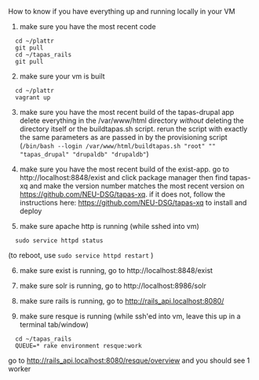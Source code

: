 How to know if you have everything up and running locally in your VM
1. make sure you have the most recent code
  ``` 
    cd ~/plattr 
    git pull
    cd ~/tapas_rails
    git pull
  ```
2. make sure your vm is built
  ```
    cd ~/plattr
    vagrant up
  ```
3. make sure you have the most recent build of the tapas-drupal app
  delete everything in the /var/www/html directory *without* deleting the directory itself or the buildtapas.sh script. rerun the script with exactly the same parameters as are passed in by the provisioning script (```/bin/bash --login /var/www/html/buildtapas.sh "root" "" "tapas_drupal" "drupaldb" "drupaldb"```)
    
4. make sure you have the most recent build of the exist-app. go to http://localhost:8848/exist and click package manager then find tapas-xq and make the version number matches the most recent version on https://github.com/NEU-DSG/tapas-xq. if it does not, follow the instructions here: https://github.com/NEU-DSG/tapas-xq to install and deploy


5. make sure apache http is running (while sshed into vm)
  ```
    sudo service httpd status
  ```
  (to reboot, use 
    ```
      sudo service httpd restart
    ```
  )
  
6. make sure exist is running, go to http://localhost:8848/exist

7. make sure solr is running, go to http://localhost:8986/solr

8. make sure rails is running, go to http://rails_api.localhost:8080/

9. make sure resque is running
  (while ssh'ed into vm, leave this up in a terminal tab/window)
  ```
    cd ~/tapas_rails
    QUEUE=* rake environment resque:work
  ```
  go to http://rails_api.localhost:8080/resque/overview and you should see 1 worker
  

  
  
